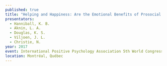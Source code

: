 ```yaml
---
published: true
title: "Helping and Happiness: Are the Emotional Benefits of Prosocial Behaviour Detectable in Criminal and Antisocial  Actors?"
presentators:
  - Hanniball, K. B.
  - Aknin, L. A.
  - Douglas, K. S.
  - Viljoen, J. L.
  - Christie, N.
year: 2017
event: International Positive Psychology Association 5th World Congress
location: Montréal, Québec
---
```

